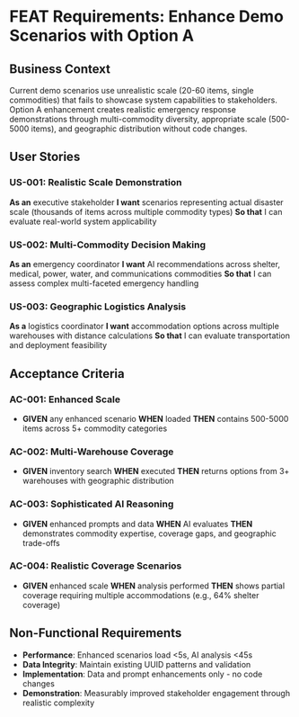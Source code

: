 # FEAT Requirements: Enhance Demo Scenarios with Option A

## Business Context
Current demo scenarios use unrealistic scale (20-60 items, single commodities) that fails to showcase system capabilities to stakeholders. Option A enhancement creates realistic emergency response demonstrations through multi-commodity diversity, appropriate scale (500-5000 items), and geographic distribution without code changes.

## User Stories

### US-001: Realistic Scale Demonstration
**As an** executive stakeholder
**I want** scenarios representing actual disaster scale (thousands of items across multiple commodity types)
**So that** I can evaluate real-world system applicability

### US-002: Multi-Commodity Decision Making
**As an** emergency coordinator
**I want** AI recommendations across shelter, medical, power, water, and communications commodities
**So that** I can assess complex multi-faceted emergency handling

### US-003: Geographic Logistics Analysis
**As a** logistics coordinator
**I want** accommodation options across multiple warehouses with distance calculations
**So that** I can evaluate transportation and deployment feasibility

## Acceptance Criteria

### AC-001: Enhanced Scale
- **GIVEN** any enhanced scenario **WHEN** loaded **THEN** contains 500-5000 items across 5+ commodity categories

### AC-002: Multi-Warehouse Coverage
- **GIVEN** inventory search **WHEN** executed **THEN** returns options from 3+ warehouses with geographic distribution

### AC-003: Sophisticated AI Reasoning
- **GIVEN** enhanced prompts and data **WHEN** AI evaluates **THEN** demonstrates commodity expertise, coverage gaps, and geographic trade-offs

### AC-004: Realistic Coverage Scenarios
- **GIVEN** enhanced scale **WHEN** analysis performed **THEN** shows partial coverage requiring multiple accommodations (e.g., 64% shelter coverage)

## Non-Functional Requirements
- **Performance**: Enhanced scenarios load <5s, AI analysis <45s
- **Data Integrity**: Maintain existing UUID patterns and validation
- **Implementation**: Data and prompt enhancements only - no code changes
- **Demonstration**: Measurably improved stakeholder engagement through realistic complexity